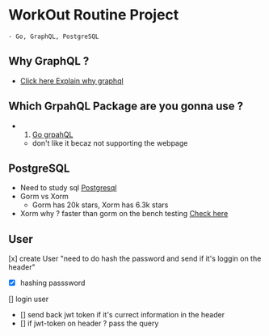 # WorkOut Routine Project

    - Go, GraphQL, PostgreSQL

## Why GraphQL ?

- [Click here Explain why graphql](howtographql.com/basics/1-graphql-is-the-better-rest/)

## Which GrpahQL Package are you gonna use ?

- 1. [Go grpahQL](https://tutorialedge.net/golang/go-graphql-beginners-tutorial/)
  - don't like it becaz not supporting the webpage

## PostgreSQL

- Need to study sql
  [Postgresql](https://www.calhoun.io/connecting-to-a-postgresql-database-with-gos-database-sql-package/)
- Gorm vs Xorm
  - Gorm has 20k stars, Xorm has 6.3k stars
- Xorm why ? faster than gorm on the bench testing
  [Check here](https://sumit-agarwal.medium.com/gorm-vs-xorm-part-1-d156ba9de404)

## User

[x] create User "need to do hash the password and send if it's loggin on the header"

- [x] hashing passsword

[] login user

- [] send back jwt token if it's currect information in the header
- [] if jwt-token on header ? pass the query
